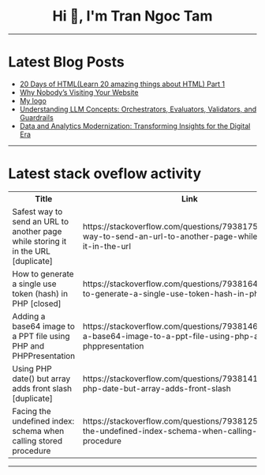 <h1 align="center">Hi 👋, I'm Tran Ngoc Tam</h1>

---

# Latest Blog Posts 
<!-- BLOG-POST-LIST:START -->
- [20 Days of HTML&lpar;Learn 20 amazing things about HTML&rpar; Part 1](https://dev.to/km-js/20-days-of-htmllearn-20-amazing-things-about-html-part-1-3ji9)
- [Why Nobody’s Visiting Your Website](https://dev.to/resource_bunk_1077cab07da/why-nobodys-visiting-your-website-4nc3)
- [My logo](https://dev.to/mouhammad_ndour/my-logo-1ill)
- [Understanding LLM Concepts: Orchestrators, Evaluators, Validators, and Guardrails](https://dev.to/rodiwa/understanding-llm-concepts-orchestrators-evaluators-validators-and-guardrails-5b6n)
- [Data and Analytics Modernization: Transforming Insights for the Digital Era](https://dev.to/jessica_williams_8192bc1f/data-and-analytics-modernization-transforming-insights-for-the-digital-era-4h3o)
<!-- BLOG-POST-LIST:END -->

---

# Latest stack oveflow activity
<table>
  <tr><th>Title</th><th>Link</th></tr>
  <!-- STACKOVERFLOW:START --><tr><td>Safest way to send an URL to another page while storing it in the URL [duplicate]</td><td>https://stackoverflow.com/questions/79381759/safest-way-to-send-an-url-to-another-page-while-storing-it-in-the-url</td></tr><tr><td>How to generate a single use token &lpar;hash&rpar; in PHP [closed]</td><td>https://stackoverflow.com/questions/79381643/how-to-generate-a-single-use-token-hash-in-php</td></tr><tr><td>Adding a base64 image to a PPT file using PHP and PHPPresentation</td><td>https://stackoverflow.com/questions/79381464/adding-a-base64-image-to-a-ppt-file-using-php-and-phppresentation</td></tr><tr><td>Using PHP date&lpar;&rpar; but array adds front slash [duplicate]</td><td>https://stackoverflow.com/questions/79381410/using-php-date-but-array-adds-front-slash</td></tr><tr><td>Facing the undefined index: schema when calling stored procedure</td><td>https://stackoverflow.com/questions/79381259/facing-the-undefined-index-schema-when-calling-stored-procedure</td></tr><!-- STACKOVERFLOW:END -->
</table>

---


